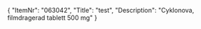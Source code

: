 {
  "ItemNr": "063042",
  "Title": "test",
  "Description": "Cyklonova, filmdragerad tablett 500 mg"
}